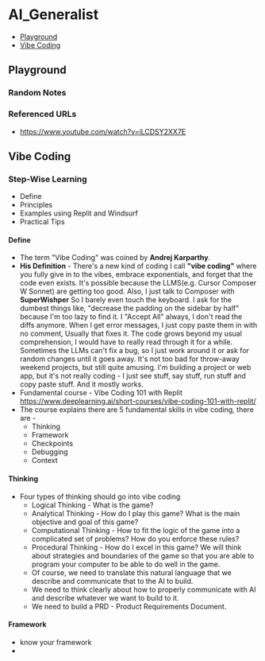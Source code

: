 # AI_Generalist

* [Playground](#playground)
* [Vibe Coding](#vibe-coding)


## Playground
  ### Random Notes
  

  ### Referenced URLs
  * https://www.youtube.com/watch?v=iLCDSY2XX7E

## Vibe Coding

  ### Step-Wise Learning
  * Define
  * Principles
  * Examples using Replit and Windsurf
  * Practical Tips

  #### Define
  * The term "Vibe Coding" was coined by **Andrej Karparthy**.
  * **His Definition** -  There's a new kind of coding I call **"vibe coding"** where you fully give in to the vibes, embrace exponentials, and forget that the code even exists. It's possible because the LLMS(e.g. Cursor Composer W Sonnet) are getting too good. Also, I just talk to Composer with **SuperWishper** So I barely even touch the keyboard. I ask for the dumbest things like, "decrease the padding on the sidebar by half" because I'm too lazy to find it. I "Accept All" always, I don't read the diffs anymore. When I get error messages, I just copy paste them in with no comment, Usually that fixes it. The code grows beyond my usual comprehension, I would have to really read through it for a while. Sometimes the LLMs can't fix a bug, so I just work around it or ask for random changes until it goes away. It's not too bad for throw-away weekend projects, but still quite amusing. I'm building a project or web app, but it's not really coding - I just see stuff, say stuff, run stuff and copy paste stuff. And it mostly works.
  * Fundamental course - Vibe Coding 101 with Replit https://www.deeplearning.ai/short-courses/vibe-coding-101-with-replit/
  * The course explains there are 5 fundamental skills in vibe coding, there are -
    * Thinking
    * Framework
    * Checkpoints
    * Debugging
    * Context

  #### Thinking    
  * Four types of thinking should go into vibe coding
    * Logical Thinking - What is the game?
    * Analytical Thinking - How do I play this game? What is the main objective and goal of this game?
    * Computational Thinking - How to fit the logic of the game into a complicated set of problems? How do you enforce these rules?
    * Procedural Thinking - How do I excel in this game? We will think about strategies and boundaries of the game so that you are able to program your computer to be able to do well in the game.
    *  Of course, we need to translate this natural language that we describe and communicate that to the AI to build.
    *  We need to think clearly about how to properly communicate with AI and describe whatever we want to build to it.
    *  We need to build a PRD - Product Requirements Document.
   
  #### Framework
  * know your framework
  * 
  



